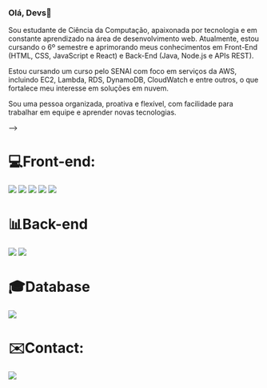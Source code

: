 ### Olá, Devs👋

Sou estudante de Ciência da Computação, apaixonada por tecnologia e em constante aprendizado na área de desenvolvimento web. Atualmente, estou cursando o 6º semestre e aprimorando meus conhecimentos em Front-End (HTML, CSS, JavaScript e React) e Back-End (Java, Node.js e APIs REST).

Estou cursando um curso pelo SENAI com foco em serviços da AWS, incluindo EC2, Lambda, RDS, DynamoDB, CloudWatch e entre outros, o que fortalece meu interesse em soluções em nuvem.

Sou uma pessoa organizada, proativa e flexível, com facilidade para trabalhar em equipe e aprender novas tecnologias. 

-->

 

<div><h1>💻Front-end:</h1></div>
 <div style="display: inline_block">
  <img src="https://img.shields.io/badge/HTML5-E34F26?style=for-the-badge&logo=html5&logoColor=white" />
  <img src="https://img.shields.io/badge/CSS3-1572B6?style=for-the-badge&logo=css3&logoColor=white" />
  <img src="https://img.shields.io/badge/JavaScript-323330?style=for-the-badge&logo=javascript&logoColor=F7DF1E" />
  <img src="https://img.shields.io/badge/TypeScript-007ACC?style=for-the-badge&logo=typescript&logoColor=white" />
  <img src="https://img.shields.io/badge/React-20232A?style=for-the-badge&logo=react&logoColor=61DAFB" />
</div>
  
<div><h1>📊Back-end </h1></div>

  <div style="display: inline_block">
    <img src="https://img.shields.io/badge/Node.js-339933?style=for-the-badge&logo=nodedotjs&logoColor=white" />
    <img src="https://img.shields.io/badge/Java-ED8B00?style=for-the-badge&logo=java&logoColor=white" />
</div>

<div><h1>🎓Database</h1></div>
  <div style="display: inline_block">
  <img src="https://img.shields.io/badge/MySQL-005C84?style=for-the-badge&logo=mysql&logoColor=white" />
</div>
  



<div><h1>✉️Contact:</h1></div>
  <div style="display: inline_block">
    <a href="https://www.linkedin.com/in/yasmin-karolayne-8402b724b/"> 
      <img src="https://img.shields.io/badge/LinkedIn-0a66c2?style=for-the-badge&logo=linkedin&logoColor=white" /> 
    </a>
  </div>
